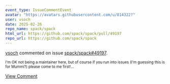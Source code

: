 ```yaml
---
event_type: IssueCommentEvent
avatar: "https://avatars.githubusercontent.com/u/814322?"
user: vsoch
date: 2025-02-26
repo_name: spack/spack
html_url: https://github.com/spack/spack/pull/49197
repo_url: https://github.com/spack/spack
---
```


<a href='https://github.com/vsoch' target='_blank'>vsoch</a> commented on issue <a href='https://github.com/spack/spack/pull/49197' target='_blank'>spack/spack#49197</a>.

<small>I'm OK not being a maintainer here, but of course if you run into issues (I'm guessing this is for Mummi?) please come to me first!...</small>

<a href='https://github.com/spack/spack/pull/49197' target='_blank'>View Comment</a>